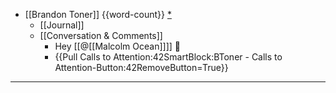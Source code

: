 - [[Brandon Toner]] {{word-count}} [*]([[bnt]])
    - [[Journal]]
    - [[Conversation & Comments]]
        - Hey [[@[[Malcolm Ocean]]]] 👋
        - {{Pull Calls to Attention:42SmartBlock:BToner - Calls to Attention-Button:42RemoveButton=True}}
- ---
